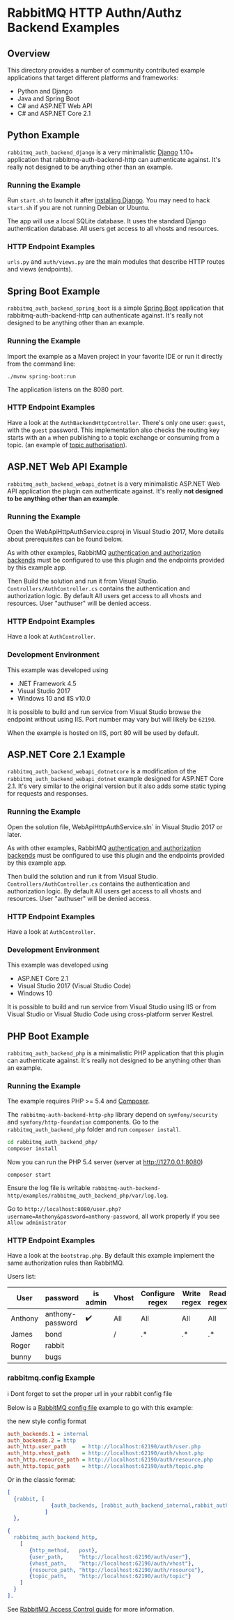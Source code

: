 # RabbitMQ HTTP Authn/Authz Backend Examples

## Overview

This directory provides a number of community contributed example applications that target
different platforms and frameworks:

 * Python and Django
 * Java and Spring Boot
 * C# and ASP.NET Web API
 * C# and ASP.NET Core 2.1


## Python Example

`rabbitmq_auth_backend_django` is a very minimalistic [Django](https://www.djangoproject.com/) 1.10+ application
that rabbitmq-auth-backend-http can authenticate against. It's really
not designed to be anything other than an example.

### Running the Example

Run `start.sh` to launch it after [installing Django](https://docs.djangoproject.com/en/1.10/topics/install/). You may need to
hack `start.sh` if you are not running Debian or Ubuntu.

The app will use a local SQLite database. It uses the standard
Django authentication database. All users get access to all vhosts and
resources.

### HTTP Endpoint Examples

`urls.py` and `auth/views.py` are the main modules that describe HTTP routes and
views (endpoints).


## Spring Boot Example

`rabbitmq_auth_backend_spring_boot` is a simple [Spring Boot](https://projects.spring.io/spring-boot/)
application that rabbitmq-auth-backend-http can authenticate against. It's really
not designed to be anything other than an example.

### Running the Example

Import the example as a Maven project in your favorite IDE or run it directly from the command line:

``` shell
./mvnw spring-boot:run
```

The application listens on the 8080 port.

### HTTP Endpoint Examples

Have a look at the `AuthBackendHttpController`. There's only one user: `guest`,
with the `guest` password. This implementation also checks the
routing key starts with an `a` when publishing to a topic exchange
or consuming from a topic. (an example of [topic authorisation](http://next.rabbitmq.com/access-control.html#topic-authorisation)).


## ASP.NET Web API Example

`rabbitmq_auth_backend_webapi_dotnet` is a very minimalistic ASP.NET Web API application
the plugin can authenticate against. It's really
**not designed to be anything other than an example**.

### Running the Example

Open the WebApiHttpAuthService.csproj in Visual Studio 2017, More details about prerequisites can be found below.

As with other examples, RabbitMQ [authentication and authorization backends](http://www.rabbitmq.com/access-control.html) must be configured
to use this plugin and the endpoints provided by this example app.

Then Build the solution and run it from Visual Studio.
`Controllers/AuthController.cs` contains the authentication and authorization logic.
By default All users get access to all vhosts and resources.
User "authuser" will be denied access.

### HTTP Endpoint Examples

Have a look at `AuthController`.

### Development Environment

This example was developed using

 * .NET Framework 4.5
 * Visual Studio 2017
 * Windows 10 and IIS v10.0

It is possible to build and run service from Visual Studio browse the endpoint without using IIS.
Port number may vary but will likely be `62190`.

When the example is hosted on IIS, port 80 will be used by default.

## ASP.NET Core 2.1 Example

`rabbitmq_auth_backend_webapi_dotnetcore` is a modification of the `rabbitmq_auth_backend_webapi_dotnet` example
designed for ASP.NET Core 2.1. It's very similar to the original version but it also adds some static typing
for requests and responses.

### Running the Example

Open the solution file, WebApiHttpAuthService.sln` in Visual Studio 2017 or later.

As with other examples, RabbitMQ [authentication and authorization backends](http://www.rabbitmq.com/access-control.html) must be configured
to use this plugin and the endpoints provided by this example app.

Then build the solution and run it from Visual Studio.
`Controllers/AuthController.cs` contains the authentication and authorization logic.
By default All users get access to all vhosts and resources.
User "authuser" will be denied access.

### HTTP Endpoint Examples

Have a look at `AuthController`.

### Development Environment

This example was developed using

 * ASP.NET Core 2.1
 * Visual Studio 2017 (Visual Studio Code)
 * Windows 10
  
It is possible to build and run service from Visual Studio using IIS or from Visual Studio or Visual Studio Code using cross-platform server Kestrel.


## PHP Boot Example

`rabbitmq_auth_backend_php` is a minimalistic PHP application that this plugin can authenticate against.
It's really not designed to be anything other than an example.

### Running the Example

The example requires PHP >= 5.4 and [Composer](https://getcomposer.org/).

The `rabbitmq-auth-backend-http-php` library depend on `symfony/security` and `symfony/http-foundation` components.
Go to the `rabbitmq_auth_backend_php` folder and run `composer install`.

```bash
cd rabbitmq_auth_backend_php/
composer install
```

Now you can run the PHP 5.4 server (server at http://127.0.0.1:8080)

```
composer start
```

Ensure the log file is writable `rabbitmq-auth-backend-http/examples/rabbitmq_auth_backend_php/var/log.log`.

Go to `http://localhost:8080/user.php?username=Anthony&password=anthony-password`, all work properly if you see `Allow administrator`


### HTTP Endpoint Examples

Have a look at the `bootstrap.php`. By default this example implement the same authorization rules than RabbitMQ.

Users list:

| User | password | is admin | Vhost | Configure regex | Write regex | Read regex | tags |
|--|--|--|--|--|--|--|--|
| Anthony | anthony-password | ✔️ | All | All | All | All | administrator |
| James | bond | | / | .* | .* | .* | management |
| Roger | rabbit | | | | | | monitoring |
| bunny | bugs | | | | | | policymaker |

### rabbitmq.config Example

ℹ️ Dont forget to set the proper url in your rabbit config file

Below is a [RabbitMQ config file](http://www.rabbitmq.com/configure.html) example to go with this
example:

the new style config format

``` ini
auth_backends.1 = internal
auth_backends.2 = http
auth_http.user_path     = http://localhost:62190/auth/user.php
auth_http.vhost_path    = http://localhost:62190/auth/vhost.php
auth_http.resource_path = http://localhost:62190/auth/resource.php
auth_http.topic_path    = http://localhost:62190/auth/topic.php
```

Or in the classic format:

``` erlang
[
  {rabbit, [
              {auth_backends, [rabbit_auth_backend_internal,rabbit_auth_backend_http]}
            ]
  },

{
  rabbitmq_auth_backend_http,
    [
       {http_method,   post},
       {user_path,     "http://localhost:62190/auth/user"},
       {vhost_path,    "http://localhost:62190/auth/vhost"},
       {resource_path, "http://localhost:62190/auth/resource"},
       {topic_path,    "http://localhost:62190/auth/topic"}
    ]
  }
].
```

See [RabbitMQ Access Control guide](http://www.rabbitmq.com/access-control.html) for more information.
